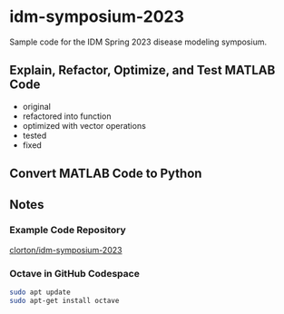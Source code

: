 # idm-symposium-2023

Sample code for the IDM Spring 2023 disease modeling symposium.

## Explain, Refactor, Optimize, and Test MATLAB Code

- original
- refactored into function
- optimized with vector operations
- tested
- fixed

## Convert MATLAB Code to Python

## Notes

### Example Code Repository

[clorton/idm-symposium-2023](https://github.com/clorton/idm-symposium-2023)

### Octave in GitHub Codespace

```bash
sudo apt update
sudo apt-get install octave
```

